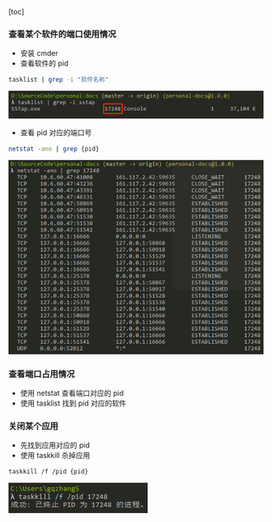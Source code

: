 [toc]

### 查看某个软件的端口使用情况

- 安装 cmder
- 查看软件的 pid

```sh
tasklist | grep -i "软件名称"
```

![](assets/2020-08-03-21-11-56.png)

- 查看 pid 对应的端口号

```sh
netstat -ano | grep {pid}
```

![](assets/2020-08-03-21-12-47.png)

### 查看端口占用情况

- 使用 netstat 查看端口对应的 pid
- 使用 tasklist 找到 pid 对应的软件

### 关闭某个应用

- 先找到应用对应的 pid
- 使用 taskkill 杀掉应用

```sh
taskkill /f /pid {pid}
```

![](assets/2020-08-03-21-20-07.png)
